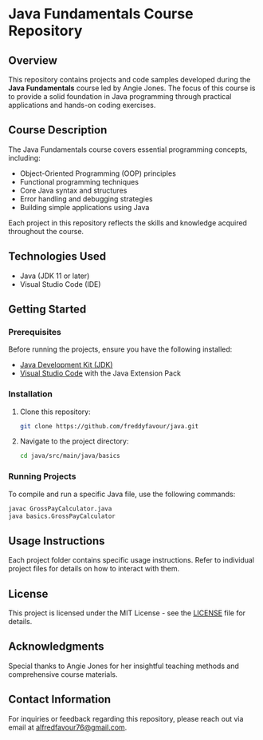 # Java Fundamentals Course Repository

## Overview
This repository contains projects and code samples developed during the **Java Fundamentals** course led by Angie Jones. The focus of this course is to provide a solid foundation in Java programming through practical applications and hands-on coding exercises.

## Course Description
The Java Fundamentals course covers essential programming concepts, including:
- Object-Oriented Programming (OOP) principles
- Functional programming techniques
- Core Java syntax and structures
- Error handling and debugging strategies
- Building simple applications using Java

Each project in this repository reflects the skills and knowledge acquired throughout the course.

## Technologies Used
- Java (JDK 11 or later)
- Visual Studio Code (IDE)

## Getting Started

### Prerequisites
Before running the projects, ensure you have the following installed:
- [Java Development Kit (JDK)](https://www.oracle.com/java/technologies/javase-jdk11-downloads.html)
- [Visual Studio Code](https://code.visualstudio.com/) with the Java Extension Pack

### Installation
1. Clone this repository:
   ```bash
   git clone https://github.com/freddyfavour/java.git
   ```
2. Navigate to the project directory:
   ```bash
   cd java/src/main/java/basics
   ```

### Running Projects
To compile and run a specific Java file, use the following commands:
```bash
javac GrossPayCalculator.java
java basics.GrossPayCalculator
```

## Usage Instructions
Each project folder contains specific usage instructions. Refer to individual project files for details on how to interact with them.

## License
This project is licensed under the MIT License - see the [LICENSE](LICENSE) file for details.

## Acknowledgments
Special thanks to Angie Jones for her insightful teaching methods and comprehensive course materials.

## Contact Information
For inquiries or feedback regarding this repository, please reach out via email at [alfredfavour76@gmail.com](mailto:alfredfavour76@gmail.com).
